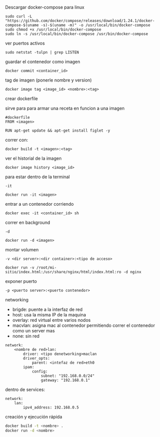 

Descargar docker-compose para linux

```
sudo curl -L "https://github.com/docker/compose/releases/download/1.24.1/docker-compose-$(uname -s)-$(uname -m)" -o /usr/local/bin/docker-compose
sudo chmod +x /usr/local/bin/docker-compose
sudo ln -s /usr/local/bin/docker-compose /usr/bin/docker-compose
```

ver puertos activos

```shell
sudo netstat -tulpn | grep LISTEN
```

guardar el contenedor como imagen

```
docker commit <container_id>
```

tag de imagen (ponerle nombre y version)

```
docker image tag <image_id> <nombre>:<tag>
```

crear dockerfile

sirve para para armar una receta en funcion a una imagen

```
#dockerfile
FROM <imagen>

RUN apt-get update && apt-get install figlet -y
```

correr con:

```
docker build -t <imagen>:<tag>
```

ver el historial de la imagen

```
docker image history <image_id>
```

para estar dentro de la terminal 

```
-it
```

```
docker run -it <imagen>
```

entrar a un contenedor corriendo

```
docker exec -it <container_id> sh
```

correr en background 

```
-d
```

```
docker run -d <imagen>
```

montar volumen

```
-v <dir server>:<dir container>:<tipo de acceso>
```

```
docker run -v /root/mi-sitio/index.html:/usr/share/nginx/html/index.html:ro -d nginx
```

exponer puerto

```
-p <puerto server>:<puerto contenedor>
```

networking

- brigde: puente a la interfaz de red
- host: usa la misma IP de la maquina
- overlay: red virtual entre varios nodos
- macvlan: asigna mac al contenedor permitiendo correr el contenedor como un server mas
- none: sin red

```
network:
	<nombre de red>lan:
		driver: <tipo denetworking>maclan
		driver_opts:
			parent: <intefaz de red>eth0
		ipam:
			config:
				subnet: "192.168.0.0/24"
				gateway: "192.168.0.1"
```

dentro de services:

```
network:
	lan:
		ipv4_address: 192.168.0.5
```

 creación y ejecución rápida

```bash
docker build -t <nombre> .
docker run -d <nombre>
```

